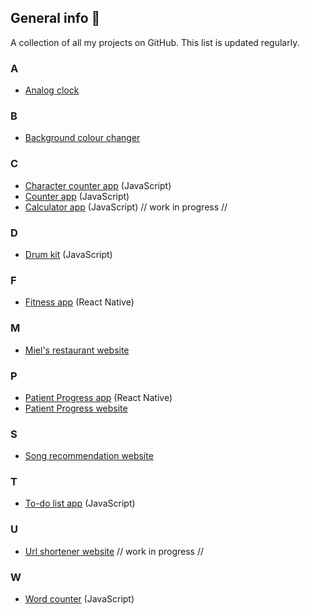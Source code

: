## General info 🌷
A collection of all my projects on GitHub. This list is updated regularly.

### A
- <a href = "https://github.com/Juel07/analog-clock">Analog clock</a>

### B
- <a href = "https://github.com/Juel07/bg-color-changer">Background colour changer</a>

### C
- <a href = "https://github.com/Juel07/character-counter">Character counter app</a> (JavaScript)
- <a href = "https://github.com/Juel07/counter">Counter app</a> (JavaScript)
- <a href = "https://github.com/Juel07/JS-calculator">Calculator app</a> (JavaScript) // work in progress //

### D
- <a href="https://github.com/Juel07/drum-kit">Drum kit</a> (JavaScript)

### F
- <a href = "https://github.com/Juel07/Project-fitness-app">Fitness app</a> (React Native)

### M
- <a href = "https://github.com/Juel07/MIELS-website">Miel's restaurant website</a>

### P
- <a href = "https://github.com/Juel07/patient-progress-app">Patient Progress app</a> (React Native)
- <a href = "https://github.com/Juel07/Patient-Progress-Website">Patient Progress website</a>

### S
- <a href = "https://github.com/Juel07/song-recommendations-website">Song recommendation website</a>

### T
- <a href = "https://github.com/Juel07/to-do-list">To-do list app</a> (JavaScript)

### U
- <a href = "https://github.com/Juel07/URL-Shortener">Url shortener website</a> // work in progress //

### W
- <a href="https://github.com/Juel07/word-counter">Word counter</a> (JavaScript)
